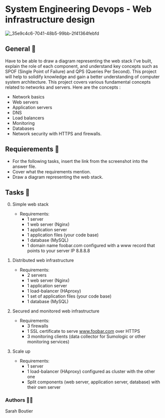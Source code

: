 # System Engineering Devops - Web infrastructure design
![_35e9c4c6-7041-48b5-99bb-2f41364febfd](https://github.com/savvyh/holbertonschool-system_engineering-devops/assets/139894873/0c0b6546-878c-45e9-a1e2-dc9d609b49c6)

## General 🏴
Have to be able to draw a diagram representing the web stack I've built, explain the role of each component, and understand key concepts such as SPOF (Single Point of Failure) and QPS (Queries Per Second). This project will help to solidify knowledge and gain a better understanding of computer system architecture.
This project covers various fundamental concepts related to networks and servers. 
Here are the concepts :
- Network basics
- Web servers
- Application servers
- DNS
- Load balancers
- Monitoring
- Databases
- Network security with HTTPS and firewalls.

## Requierements 👮
- For the following tasks, insert the link from the screenshot into the answer file.
- Cover what the requirements mention.
- Draw a diagram representing the web stack.

## Tasks 💠
0. Simple web stack
    - Requirements:
      * 1 server
      * 1 web server (Nginx)
      * 1 application server
      * 1 application files (your code base)
      * 1 database (MySQL)
      * 1 domain name foobar.com configured with a www record that points to your server IP 8.8.8.8
1. Distributed web infrastructure
    - Requirements:
      * 2 servers
      * 1 web server (Nginx)
      * 1 application server
      * 1 load-balancer (HAproxy)
      * 1 set of application files (your code base)
      * 1 database (MySQL)

2. Secured and monitored web infrastructure
    - Requirements:
      * 3 firewalls
      * 1 SSL certificate to serve www.foobar.com over HTTPS
      * 3 monitoring clients (data collector for Sumologic or other monitoring services)

3. Scale up
    - Requirements:
      * 1 server
      * 1 load-balancer (HAproxy) configured as cluster with the other one
      * Split components (web server, application server, database) with their own server

### Authors 🧞‍♀️
Sarah Boutier
